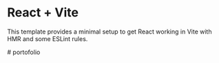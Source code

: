 # React + Vite

This template provides a minimal setup to get React working in Vite with HMR and some ESLint rules.

#   p o r t o f o l i o  
 